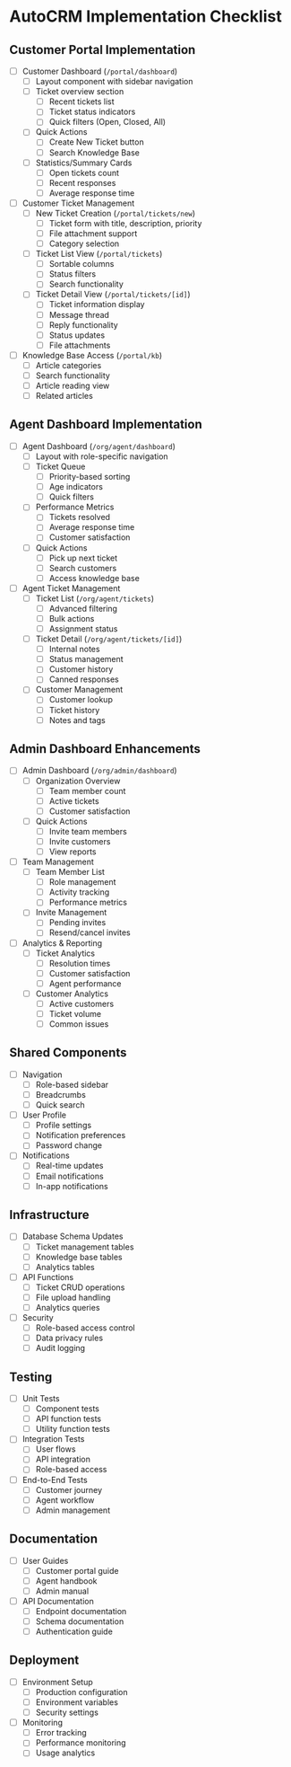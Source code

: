 # AutoCRM Implementation Checklist

## Customer Portal Implementation
- [ ] Customer Dashboard (`/portal/dashboard`)
  - [ ] Layout component with sidebar navigation
  - [ ] Ticket overview section
    - [ ] Recent tickets list
    - [ ] Ticket status indicators
    - [ ] Quick filters (Open, Closed, All)
  - [ ] Quick Actions
    - [ ] Create New Ticket button
    - [ ] Search Knowledge Base
  - [ ] Statistics/Summary Cards
    - [ ] Open tickets count
    - [ ] Recent responses
    - [ ] Average response time

- [ ] Customer Ticket Management
  - [ ] New Ticket Creation (`/portal/tickets/new`)
    - [ ] Ticket form with title, description, priority
    - [ ] File attachment support
    - [ ] Category selection
  - [ ] Ticket List View (`/portal/tickets`)
    - [ ] Sortable columns
    - [ ] Status filters
    - [ ] Search functionality
  - [ ] Ticket Detail View (`/portal/tickets/[id]`)
    - [ ] Ticket information display
    - [ ] Message thread
    - [ ] Reply functionality
    - [ ] Status updates
    - [ ] File attachments

- [ ] Knowledge Base Access (`/portal/kb`)
  - [ ] Article categories
  - [ ] Search functionality
  - [ ] Article reading view
  - [ ] Related articles

## Agent Dashboard Implementation
- [ ] Agent Dashboard (`/org/agent/dashboard`)
  - [ ] Layout with role-specific navigation
  - [ ] Ticket Queue
    - [ ] Priority-based sorting
    - [ ] Age indicators
    - [ ] Quick filters
  - [ ] Performance Metrics
    - [ ] Tickets resolved
    - [ ] Average response time
    - [ ] Customer satisfaction
  - [ ] Quick Actions
    - [ ] Pick up next ticket
    - [ ] Search customers
    - [ ] Access knowledge base

- [ ] Agent Ticket Management
  - [ ] Ticket List (`/org/agent/tickets`)
    - [ ] Advanced filtering
    - [ ] Bulk actions
    - [ ] Assignment status
  - [ ] Ticket Detail (`/org/agent/tickets/[id]`)
    - [ ] Internal notes
    - [ ] Status management
    - [ ] Customer history
    - [ ] Canned responses
  - [ ] Customer Management
    - [ ] Customer lookup
    - [ ] Ticket history
    - [ ] Notes and tags

## Admin Dashboard Enhancements
- [ ] Admin Dashboard (`/org/admin/dashboard`)
  - [ ] Organization Overview
    - [ ] Team member count
    - [ ] Active tickets
    - [ ] Customer satisfaction
  - [ ] Quick Actions
    - [ ] Invite team members
    - [ ] Invite customers
    - [ ] View reports

- [ ] Team Management
  - [ ] Team Member List
    - [ ] Role management
    - [ ] Activity tracking
    - [ ] Performance metrics
  - [ ] Invite Management
    - [ ] Pending invites
    - [ ] Resend/cancel invites

- [ ] Analytics & Reporting
  - [ ] Ticket Analytics
    - [ ] Resolution times
    - [ ] Customer satisfaction
    - [ ] Agent performance
  - [ ] Customer Analytics
    - [ ] Active customers
    - [ ] Ticket volume
    - [ ] Common issues

## Shared Components
- [ ] Navigation
  - [ ] Role-based sidebar
  - [ ] Breadcrumbs
  - [ ] Quick search

- [ ] User Profile
  - [ ] Profile settings
  - [ ] Notification preferences
  - [ ] Password change

- [ ] Notifications
  - [ ] Real-time updates
  - [ ] Email notifications
  - [ ] In-app notifications

## Infrastructure
- [ ] Database Schema Updates
  - [ ] Ticket management tables
  - [ ] Knowledge base tables
  - [ ] Analytics tables

- [ ] API Functions
  - [ ] Ticket CRUD operations
  - [ ] File upload handling
  - [ ] Analytics queries

- [ ] Security
  - [ ] Role-based access control
  - [ ] Data privacy rules
  - [ ] Audit logging

## Testing
- [ ] Unit Tests
  - [ ] Component tests
  - [ ] API function tests
  - [ ] Utility function tests

- [ ] Integration Tests
  - [ ] User flows
  - [ ] API integration
  - [ ] Role-based access

- [ ] End-to-End Tests
  - [ ] Customer journey
  - [ ] Agent workflow
  - [ ] Admin management

## Documentation
- [ ] User Guides
  - [ ] Customer portal guide
  - [ ] Agent handbook
  - [ ] Admin manual

- [ ] API Documentation
  - [ ] Endpoint documentation
  - [ ] Schema documentation
  - [ ] Authentication guide

## Deployment
- [ ] Environment Setup
  - [ ] Production configuration
  - [ ] Environment variables
  - [ ] Security settings

- [ ] Monitoring
  - [ ] Error tracking
  - [ ] Performance monitoring
  - [ ] Usage analytics 